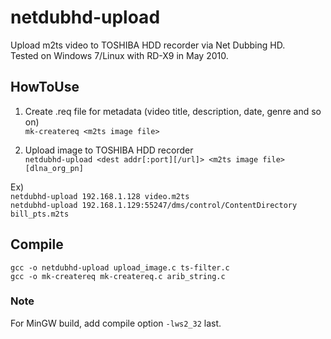 # netdubhd-upload
Upload m2ts video to TOSHIBA HDD recorder via Net Dubbing HD.  
Tested on Windows 7/Linux with RD-X9 in May 2010.

## HowToUse
1. Create .req file for metadata (video title, description, date, genre and so on)  
`mk-createreq <m2ts image file>`

2. Upload image to TOSHIBA HDD recorder  
`netdubhd-upload <dest addr[:port][/url]> <m2ts image file> [dlna_org_pn]`

Ex)  
`netdubhd-upload 192.168.1.128 video.m2ts`  
`netdubhd-upload 192.168.1.129:55247/dms/control/ContentDirectory bill_pts.m2ts`

## Compile  
`gcc -o netdubhd-upload upload_image.c ts-filter.c`  
`gcc -o mk-createreq mk-createreq.c arib_string.c`

### Note
For MinGW build, add compile option `-lws2_32` last.
